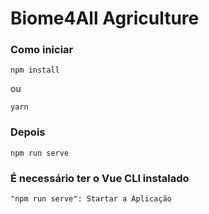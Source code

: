 #  Biome4All Agriculture
 
### Como iniciar
                
```
npm install
```

ou

```
yarn
```

### Depois

```
npm run serve
```

### É necessário ter o Vue CLI instalado

```
"npm run serve": Startar a Aplicação

```